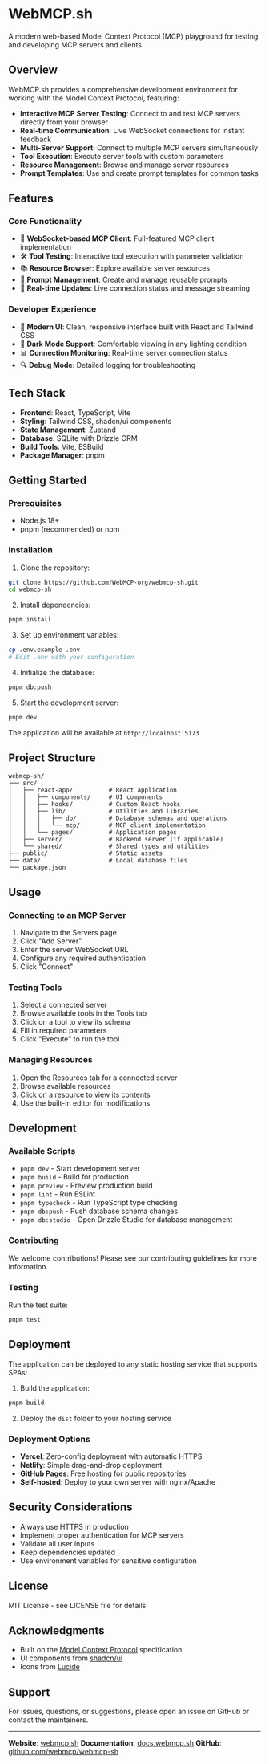 # WebMCP.sh

A modern web-based Model Context Protocol (MCP) playground for testing and developing MCP servers and clients.

## Overview

WebMCP.sh provides a comprehensive development environment for working with the Model Context Protocol, featuring:

- **Interactive MCP Server Testing**: Connect to and test MCP servers directly from your browser
- **Real-time Communication**: Live WebSocket connections for instant feedback
- **Multi-Server Support**: Connect to multiple MCP servers simultaneously
- **Tool Execution**: Execute server tools with custom parameters
- **Resource Management**: Browse and manage server resources
- **Prompt Templates**: Use and create prompt templates for common tasks

## Features

### Core Functionality
- 🔌 **WebSocket-based MCP Client**: Full-featured MCP client implementation
- 🛠️ **Tool Testing**: Interactive tool execution with parameter validation
- 📚 **Resource Browser**: Explore available server resources
- 📝 **Prompt Management**: Create and manage reusable prompts
- 🔄 **Real-time Updates**: Live connection status and message streaming

### Developer Experience
- 🎨 **Modern UI**: Clean, responsive interface built with React and Tailwind CSS
- 🌙 **Dark Mode Support**: Comfortable viewing in any lighting condition
- 📊 **Connection Monitoring**: Real-time server connection status
- 🔍 **Debug Mode**: Detailed logging for troubleshooting

## Tech Stack

- **Frontend**: React, TypeScript, Vite
- **Styling**: Tailwind CSS, shadcn/ui components
- **State Management**: Zustand
- **Database**: SQLite with Drizzle ORM
- **Build Tools**: Vite, ESBuild
- **Package Manager**: pnpm

## Getting Started

### Prerequisites

- Node.js 18+
- pnpm (recommended) or npm

### Installation

1. Clone the repository:
```bash
git clone https://github.com/WebMCP-org/webmcp-sh.git
cd webmcp-sh
```

2. Install dependencies:
```bash
pnpm install
```

3. Set up environment variables:
```bash
cp .env.example .env
# Edit .env with your configuration
```

4. Initialize the database:
```bash
pnpm db:push
```

5. Start the development server:
```bash
pnpm dev
```

The application will be available at `http://localhost:5173`

## Project Structure

```
webmcp-sh/
├── src/
│   ├── react-app/          # React application
│   │   ├── components/     # UI components
│   │   ├── hooks/          # Custom React hooks
│   │   ├── lib/            # Utilities and libraries
│   │   │   ├── db/         # Database schemas and operations
│   │   │   └── mcp/        # MCP client implementation
│   │   └── pages/          # Application pages
│   ├── server/             # Backend server (if applicable)
│   └── shared/             # Shared types and utilities
├── public/                 # Static assets
├── data/                   # Local database files
└── package.json
```

## Usage

### Connecting to an MCP Server

1. Navigate to the Servers page
2. Click "Add Server"
3. Enter the server WebSocket URL
4. Configure any required authentication
5. Click "Connect"

### Testing Tools

1. Select a connected server
2. Browse available tools in the Tools tab
3. Click on a tool to view its schema
4. Fill in required parameters
5. Click "Execute" to run the tool

### Managing Resources

1. Open the Resources tab for a connected server
2. Browse available resources
3. Click on a resource to view its contents
4. Use the built-in editor for modifications

## Development

### Available Scripts

- `pnpm dev` - Start development server
- `pnpm build` - Build for production
- `pnpm preview` - Preview production build
- `pnpm lint` - Run ESLint
- `pnpm typecheck` - Run TypeScript type checking
- `pnpm db:push` - Push database schema changes
- `pnpm db:studio` - Open Drizzle Studio for database management

### Contributing

We welcome contributions! Please see our contributing guidelines for more information.

### Testing

Run the test suite:
```bash
pnpm test
```

## Deployment

The application can be deployed to any static hosting service that supports SPAs:

1. Build the application:
```bash
pnpm build
```

2. Deploy the `dist` folder to your hosting service

### Deployment Options

- **Vercel**: Zero-config deployment with automatic HTTPS
- **Netlify**: Simple drag-and-drop deployment
- **GitHub Pages**: Free hosting for public repositories
- **Self-hosted**: Deploy to your own server with nginx/Apache

## Security Considerations

- Always use HTTPS in production
- Implement proper authentication for MCP servers
- Validate all user inputs
- Keep dependencies updated
- Use environment variables for sensitive configuration

## License

MIT License - see LICENSE file for details

## Acknowledgments

- Built on the [Model Context Protocol](https://modelcontextprotocol.io) specification
- UI components from [shadcn/ui](https://ui.shadcn.com)
- Icons from [Lucide](https://lucide.dev)

## Support

For issues, questions, or suggestions, please open an issue on GitHub or contact the maintainers.

---

**Website**: [webmcp.sh](https://webmcp.sh)
**Documentation**: [docs.webmcp.sh](https://docs.webmcp.sh)
**GitHub**: [github.com/webmcp/webmcp-sh](https://github.com/webmcp/webmcp-sh)
